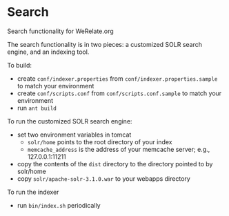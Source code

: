 Search
======

Search functionality for WeRelate.org

The search functionality is in two pieces: a customized SOLR search engine, and an indexing tool.

To build:
* create `conf/indexer.properties` from `conf/indexer.properties.sample` to match your environment
* create `conf/scripts.conf` from `conf/scripts.conf.sample` to match your environment
* run `ant build`

To run the customized SOLR search engine:
* set two environment variables in tomcat
    * `solr/home` points to the root directory of your index
    * `memcache_address` is the address of your memcache server; e.g., 127.0.0.1:11211
* copy the contents of the `dist` directory to the directory pointed to by solr/home
* copy `solr/apache-solr-3.1.0.war` to your webapps directory

To run the indexer
* run `bin/index.sh` periodically
